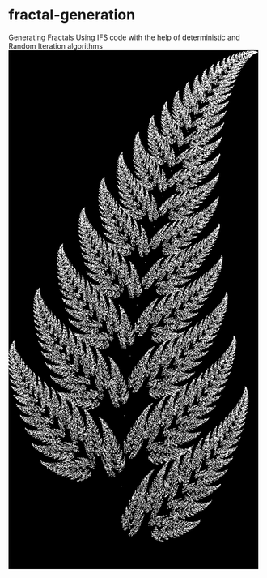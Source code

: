 # fractal-generation
Generating Fractals Using IFS code with the help of deterministic and Random Iteration algorithms
![](https://github.com/indradhar/fractal-generation/blob/main/Barnsley%20Fern%20fractal.png)
